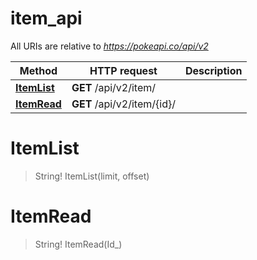 # item_api

All URIs are relative to *https://pokeapi.co/api/v2*

Method | HTTP request | Description
------------- | ------------- | -------------
[**ItemList**](item_api.md#ItemList) | **GET** /api/v2/item/ | 
[**ItemRead**](item_api.md#ItemRead) | **GET** /api/v2/item/{id}/ | 


<a name="ItemList"></a>
# **ItemList**
> String! ItemList(limit, offset)


<a name="ItemRead"></a>
# **ItemRead**
> String! ItemRead(Id_)


